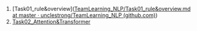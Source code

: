 1. [Task01_rule&overview]([TeamLearning_NLP/Task01_rule&overview.md at master · unclestrong/TeamLearning_NLP (github.com)](https://github.com/unclestrong/TeamLearning_NLP/blob/master/Task01_rule%26overview.md))
2. [Task02_Attention&Transformer](https://unclestrong.github.io/TeamLearning_NLP/Task02_Attention%26Transformer.html)


